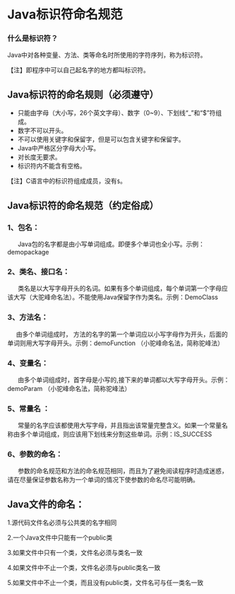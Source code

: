 # Java标识符命名规范

### 什么是标识符？

Java中对各种变量、方法、类等命名时所使用的字符序列，称为标识符。

【注】即程序中可以自己起名字的地方都叫标识符。

Java标识符的命名规则（必须遵守）
-------------------------------------------------------------------------------------------------------------

* 只能由字母（大小写，26个英文字母）、数字（0~9）、下划线“_”和“$”符组成。
* 数字不可以开头。
* 不可以使用关键字和保留字，但是可以包含关键字和保留字。
* Java中严格区分字母大小写。
* 对长度无要求。
* 标识符内不能含有空格。

【注】C语言中的标识符组成成员，没有`$`。

Java标识符的命名规范（约定俗成）
------------------

### 1、包名：

      Java包的名字都是由小写单词组成。即便多个单词也全小写。示例：demopackage 

### 2、类名、接口名：

      类名是以大写字母开头的名词。如果有多个单词组成，每个单词第一个字母应该大写（大驼峰命名法）。不能使用Java保留字作为类名。示例：DemoClass 

### 3、方法名：

     由多个单词组成时， 方法的名字的第一个单词应以小写字母作为开头，后面的单词则用大写字母开头。示例：demoFunction （小驼峰命名法，简称驼峰法）

### 4、变量名：

      由多个单词组成时，首字母是小写的,接下来的单词都以大写字母开头。示例：demoParam （小驼峰命名法，简称驼峰法）

### 5、常量名 ：

      常量的名字应该都使用大写字母，并且指出该常量完整含义。如果一个常量名称由多个单词组成，则应该用下划线来分割这些单词。示例：IS_SUCCESS 

### 6、参数的命名：

      参数的命名规范和方法的命名规范相同，而且为了避免阅读程序时造成迷惑，请在尽量保证参数名称为一个单词的情况下使参数的命名尽可能明确。 



## Java文件的命名：

1.源代码文件名必须与公共类的名字相同

2.一个Java文件中只能有一个public类

3.如果文件中只有一个类，文件名必须与类名一致

4.如果文件中不止一个类，文件名必须与public类名一致

5.如果文件中不止一个类，而且没有public类，文件名可与任一类名一致
